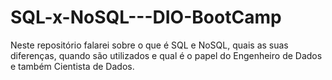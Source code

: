 # SQL-x-NoSQL---DIO-BootCamp
Neste repositório falarei sobre o que é SQL e NoSQL, quais as suas diferenças, quando são utilizados e qual é o papel do Engenheiro de Dados e também Cientista de Dados.
